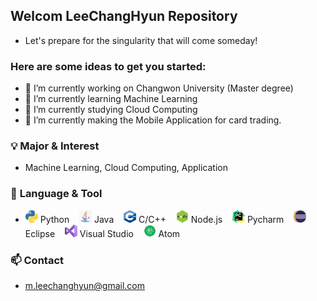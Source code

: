 ## Welcom LeeChangHyun Repository 
- Let's prepare for the  singularity that will come someday!

### Here are some ideas to get you started:
- 🔭 I’m currently working on Changwon University (Master degree)  
- 🌱 I’m currently learning Machine Learning
- 🌱 I’m currently studying Cloud Computing
- 🤔 I’m currently making the Mobile Application for card trading.

### 💡 <b> Major & Interest </b>
- Machine Learning, Cloud Computing, Application

### 📝 <b> Language & Tool</b>
- <img src="img/Python-logo-notext.png" width="20" height="20"> Python &nbsp;&nbsp;
<img src="img/Java-logo-notext.png" width="20" height="20"> Java &nbsp;&nbsp;
<img src="img/C-logo-notext.png" width="20" height="20"> C/C++ &nbsp;&nbsp;
<img src="img/node-js-logo.png" width="20" height="20"> Node.js &nbsp;&nbsp;
<img src="img/pycharm-logo-notext.png" width="20" height="20"> Pycharm &nbsp;&nbsp;
<img src="img/Eclipse-logo-notext.png" width="20" height="20"> Eclipse &nbsp;&nbsp;
<img src="img/Visual Studio-logo-notext.png" width="20" height="20"> Visual Studio &nbsp;&nbsp;
<img src="img/Atom-logo-notext.png" width="20" height="20"> Atom &nbsp;&nbsp;

### 📫 Contact
- m.leechanghyun@gmail.com


<!--
**KoreanLeeChangHyun/KoreanLeeChangHyun** is a ✨ _special_ ✨ repository because its `README.md` (this file) appears on your GitHub profile.

Here are some ideas to get you started:

- 🔭 I’m currently working on ...
- 🌱 I’m currently learning ...
- 👯 I’m looking to collaborate on ...
- 🤔 I’m looking for help with ...
- 💬 Ask me about ...
- 📫 How to reach me: ...
- 😄 Pronouns: ...
- ⚡ Fun fact: ...
-->
